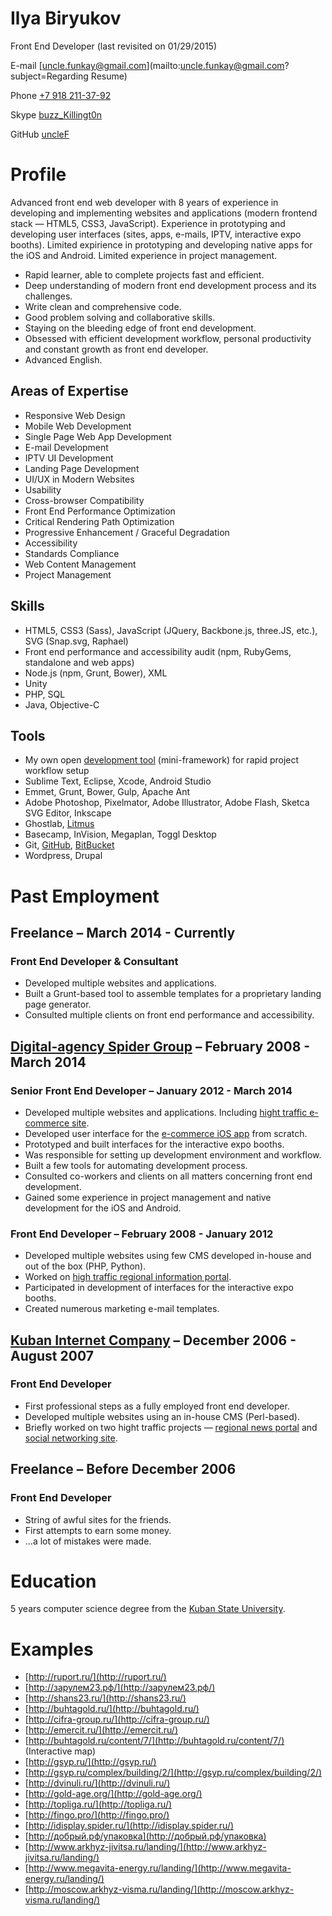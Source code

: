 # Ilya Biryukov

Front End Developer (last revisited on 01/29/2015)

E-mail [uncle.funkay@gmail.com](mailto:uncle.funkay@gmail.com?subject=Regarding Resume)

Phone [+7 918 211-37-92](tel:+79182113792)

Skype [buzz_Killingt0n](skype:buzz_Killingt0n?chat)

GitHub [uncleF](https://github.com/uncleF)

# Profile

Advanced front end web developer with 8 years of experience in developing and implementing websites and applications (modern frontend stack ­— HTML5, CSS3, JavaScript). Experience in prototyping and developing user interfaces (sites, apps, e-mails, IPTV, interactive expo booths). Limited expirience in prototyping and developing native apps for the iOS and Android. Limited experience in project management.

*   Rapid learner, able to complete projects fast and efficient.
*   Deep understanding of modern front end development process and its challenges.
*   Write clean and comprehensive code.
*   Good problem solving and collaborative skills.
*   Staying on the bleeding edge of front end development.
*   Obsessed with efficient development workflow, personal productivity and constant growth as front end developer.
*   Advanced English.

## Areas of Expertise

*   Responsive Web Design
*   Mobile Web Development
*   Single Page Web App Development
*   E-mail Development
*   IPTV UI Development
*   Landing Page Development
*   UI/UX in Modern Websites
*   Usability
*   Cross-browser Compatibility
*   Front End Performance Optimization
*   Critical Rendering Path Optimization
*   Progressive Enhancement / Graceful Degradation
*   Accessibility
*   Standards Compliance
*   Web Content Management
*   Project Management

## Skills

*   HTML5, CSS3 (Sass), JavaScript (JQuery, Backbone.js, three.JS, etc.), SVG (Snap.svg, Raphael)
*   Front end performance and accessibility audit (npm, RubyGems, standalone and web apps)
*   Node.js (npm, Grunt, Bower), XML
*   Unity
*   PHP, SQL
*   Java, Objective-C

## Tools

*   My own open [development tool](https://github.com/uncleF/TemplateX) (mini-framework) for rapid project workflow setup
*   Sublime Text, Eclipse, Xcode, Android Studio
*   Emmet, Grunt, Bower, Gulp, Apache Ant
*   Adobe Photoshop, Pixelmator, Adobe Illustrator, Adobe Flash, Sketca SVG Editor, Inkscape
*   Ghostlab, [Litmus](https://litmus.com)
*   Basecamp, InVision, Megaplan, Toggl Desktop
*   Git, [GitHub](https://github.com/), [BitBucket](https://bitbucket.org/)
*   Wordpress, Drupal

# Past Employment

## Freelance – March 2014 - Currently

### Front End Developer & Consultant

*   Developed multiple websites and applications.
*   Built a Grunt-based tool to assemble templates for a proprietary landing page generator.
*   Consulted multiple clients on front end performance and accessibility.

## [Digital-agency Spider Group](http://spider.ru/en/) – February 2008 - March 2014

### Senior Front End Developer – January 2012 - March 2014

*   Developed multiple websites and applications. Including [hight traffic e-commerce site](http://topliga.ru/).
*   Developed user interface for the [e-commerce iOS app](https://itunes.apple.com/us/app/fingo.-furniture.-try-before/id567070760?mt=8) from scratch.
*   Prototyped and built interfaces for the interactive expo booths.
*   Was responsible for setting up development environment and workflow.
*   Built a few tools for automating development process.
*   Consulted co-workers and clients on all matters concerning front end development.
*   Gained some experience in project management and native development for the iOS and Android.

### Front End Developer – February 2008 - January 2012

*   Developed multiple websites using few CMS developed in-house and out of the box (PHP, Python).
*   Worked on [high traffic regional information portal](http://www.kuban.ru/).
*   Participated in development of interfaces for the interactive expo booths.
*   Created numerous marketing e-mail templates.

## [Kuban Internet Company](http://kubic.ru/) – December 2006 - August 2007

### Front End Developer

*   First professional steps as a fully employed front end developer.
*   Developed multiple websites using an in-house CMS (Perl-based).
*   Briefly worked on two hight traffic projects — [regional news portal](http://www.yuga.ru/) and [social networking site](http://www.diary.ru/).

## Freelance – Before December 2006

### Front End Developer

*   String of awful sites for the friends.
*   First attempts to earn some money.
*   ...a lot of mistakes were made.

# Education

5 years computer science degree from the [Kuban State University](http://www.kubsu.ru/en/).

# Examples

*   [http://ruport.ru/](http://ruport.ru/)
*   [http://зарулем23.рф/](http://зарулем23.рф/)
*   [http://shans23.ru/](http://shans23.ru/)
*   [http://buhtagold.ru/](http://buhtagold.ru/)
*   [http://cifra-group.ru/](http://cifra-group.ru/)
*   [http://emercit.ru/](http://emercit.ru/)
*   [http://buhtagold.ru/content/7/](http://buhtagold.ru/content/7/) (Interactive map)
*   [http://gsyp.ru/](http://gsyp.ru/)
*   [http://gsyp.ru/complex/building/2/](http://gsyp.ru/complex/building/2/)
*   [http://dvinuli.ru/](http://dvinuli.ru/)
*   [http://gold-age.org/](http://gold-age.org/)
*   [http://topliga.ru/](http://topliga.ru/)
*   [http://fingo.pro/](http://fingo.pro/)
*   [http://idisplay.spider.ru/](http://idisplay.spider.ru/)
*   [http://добрый.рф/упаковка](http://добрый.рф/упаковка)
*   [http://www.arkhyz-jivitsa.ru/landing/](http://www.arkhyz-jivitsa.ru/landing/)
*   [http://www.megavita-energy.ru/landing/](http://www.megavita-energy.ru/landing/)
*   [http://moscow.arkhyz-visma.ru/landing/](http://moscow.arkhyz-visma.ru/landing/)